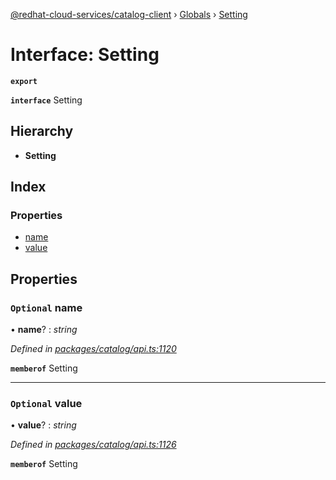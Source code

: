 [@redhat-cloud-services/catalog-client](../README.md) › [Globals](../globals.md) › [Setting](setting.md)

# Interface: Setting

**`export`** 

**`interface`** Setting

## Hierarchy

* **Setting**

## Index

### Properties

* [name](setting.md#optional-name)
* [value](setting.md#optional-value)

## Properties

### `Optional` name

• **name**? : *string*

*Defined in [packages/catalog/api.ts:1120](https://github.com/leSamo/javascript-clients/blob/master/packages/catalog/api.ts#L1120)*

**`memberof`** Setting

___

### `Optional` value

• **value**? : *string*

*Defined in [packages/catalog/api.ts:1126](https://github.com/leSamo/javascript-clients/blob/master/packages/catalog/api.ts#L1126)*

**`memberof`** Setting
